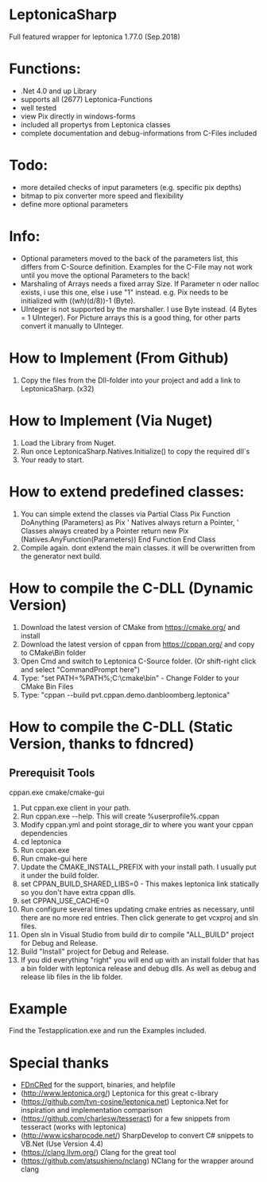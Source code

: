 # LeptonicaSharp
Full featured wrapper for leptonica 1.77.0 (Sep.2018)

# Functions:

- .Net 4.0 and up Library
- supports all (2677) Leptonica-Functions
- well tested
- view Pix directly in windows-forms
- included all propertys from Leptonica classes
- complete documentation and debug-informations from C-Files included

# Todo:

- more detailed checks of input parameters (e.g. specific pix depths)
- bitmap to pix converter more speed and flexibility
- define more optional parameters

# Info:
- Optional parameters moved to the back of the parameters list, this differs from C-Source definition.
  Examples for the C-File may not work until you move the optional Parameters to the back!
- Marshaling of Arrays needs a fixed array Size. If Parameter n oder nalloc exists, i use this one,
  else i use "1" instead. e.g. Pix needs to be initialized with ((w*h)*(d/8))-1 (Byte).
- UInteger is not supported by the marshaller. I use Byte instead. (4 Bytes = 1 UInteger). 
  For Picture arrays this is a good thing, for other parts convert it manually to UInteger.

# How to Implement (From Github)

1. Copy the files from the Dll-folder into your project and add  a link to LeptonicaSharp. (x32)
   
# How to Implement (Via Nuget)

1. Load the Library from Nuget. 
2. Run once LeptonicaSharp.Natives.Initialize() to copy the required dll´s
3. Your ready to start.

# How to extend predefined classes:

1. You can simple extend the classes via
Partial Class Pix
  Function DoAnything (Parameters) as Pix
    ' Natives always return a Pointer,
    ' Classes always created by a Pointer
    return new Pix (Natives.AnyFunction(Parameters))
  End Function
 End Class
 2. Compile again.
dont extend the main classes. it will be overwritten
from the generator next build.

# How to compile the C-DLL (Dynamic Version)

1. Download the latest version of CMake from https://cmake.org/ and install
2. Download the latest version of cppan from https://cppan.org/ and copy to CMake\Bin folder
3. Open Cmd and switch to Leptonica C-Source folder. (Or shift-right click and select "CommandPrompt here")
4. Type: "set PATH=%PATH%;C:\cmake\bin" - Change Folder to your CMake Bin Files
5. Type: "cppan --build pvt.cppan.demo.danbloomberg.leptonica"

# How to compile the C-DLL (Static Version, thanks to fdncred)

## Prerequisit Tools

cppan.exe
cmake/cmake-gui

1. Put cppan.exe client in your path.
2. Run cppan.exe --help. This will create %userprofile%\.cppan
3. Modify cppan.yml and point storage_dir to where you want your cppan dependencies
4. cd leptonica
5. Run ccpan.exe
6. Run cmake-gui here
7. Update the CMAKE_INSTALL_PREFIX with your install path. I usually put it under the build folder.
8. set CPPAN_BUILD_SHARED_LIBS=0 - This makes leptonica link statically so you don't have extra cppan dlls.
9. set CPPAN_USE_CACHE=0
10. Run configure several times updating cmake entries as necessary, until there are no more red entries. Then click generate to get vcxproj and sln files.
11. Open sln in Visual Studio from build dir to compile "ALL_BUILD" project for Debug and Release.
12. Build "Install" project for Debug and Release.
13. If you did everything "right" you will end up with an install folder that has a bin folder with leptonica release and debug dlls. 
    As well as debug and release lib files in the lib folder.

# Example

Find the Testapplication.exe and run the Examples included.

# Special thanks
- [FDnCRed](https://github.com/fdncred) for the support, binaries, and helpfile
- (http://www.leptonica.org/) Leptonica for this great c-library
- (https://github.com/tvn-cosine/leptonica.net) Leptonica.Net for inspiration and implementation comparison
- (https://github.com/charlesw/tesseract) for a few snippets from tesseract (works with leptonica)
- (http://www.icsharpcode.net/) SharpDevelop to convert C# snippets to VB.Net (Use Version 4.4)
- (https://clang.llvm.org/) Clang for the great tool 
- (https://github.com/atsushieno/nclang) NClang for the wrapper around clang
